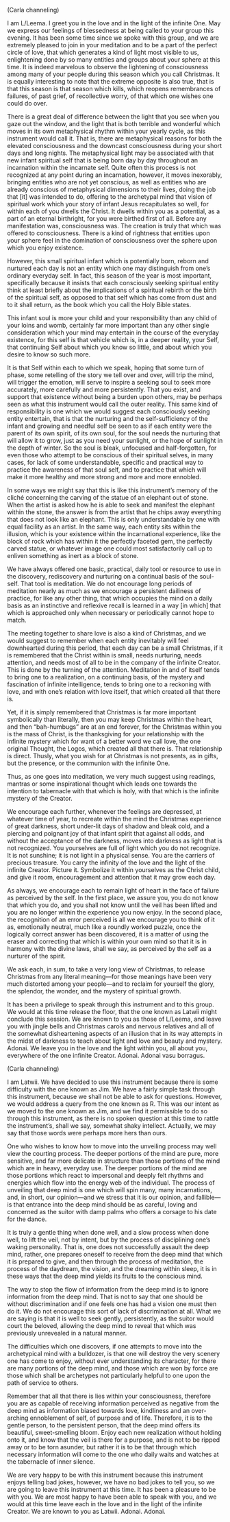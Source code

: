 <p class="channel-type">(Carla channeling)</p>
<p>I am L/Leema. I greet you in the love and in the light of the infinite One. May we express our feelings of blessedness at being called to your group this evening. It has been some time since we spoke with this group, and we are extremely pleased to join in your meditation and to be a part of the perfect circle of love, that which generates a kind of light most visible to us, enlightening done by so many entities and groups about your sphere at this time. It is indeed marvelous to observe the lightening of consciousness among many of your people during this season which you call Christmas. It is equally interesting to note that the extreme opposite is also true, that is that this season is that season which kills, which reopens remembrances of failures, of past grief, of recollective worry, of that which one wishes one could do over.</p>
<p>There is a great deal of difference between the light that you see when you gaze out the window, and the light that is both terrible and wonderful which moves in its own metaphysical rhythm within your yearly cycle, as this instrument would call it. That is, there are metaphysical reasons for both the elevated consciousness and the downcast consciousness during your short days and long nights. The metaphysical light may be associated with that new infant spiritual self that is being born day by day throughout an incarnation within the incarnate self. Quite often this process is not recognized at any point during an incarnation, however, it moves inexorably, bringing entities who are not yet conscious, as well as entities who are already conscious of metaphysical dimensions to their lives, doing the job that [it] was intended to do, offering to the archetypal mind that vision of spiritual work which your story of infant Jesus recapitulates so well, for within each of you dwells the Christ. It dwells within you as a potential, as a part of an eternal birthright, for you were birthed first of all. Before any manifestation was, consciousness was. The creation is truly that which was offered to consciousness. There is a kind of rightness that entities upon your sphere feel in the domination of consciousness over the sphere upon which you enjoy existence.</p>
<p>However, this small spiritual infant which is potentially born, reborn and nurtured each day is not an entity which one may distinguish from one’s ordinary everyday self. In fact, this season of the year is most important, specifically because it insists that each consciously seeking spiritual entity think at least briefly about the implications of a spiritual rebirth or the birth of the spiritual self, as opposed to that self which has come from dust and to it shall return, as the book which you call the Holy Bible states.</p>
<p>This infant soul is more your child and your responsibility than any child of your loins and womb, certainly far more important than any other single consideration which your mind may entertain in the course of the everyday existence, for this self is that vehicle which is, in a deeper reality, your Self, that continuing Self about which you know so little, and about which you desire to know so such more.</p>
<p>It is that Self within each to which we speak, hoping that some turn of phase, some retelling of the story we tell over and over, will trip the mind, will trigger the emotion, will serve to inspire a seeking soul to seek more accurately, more carefully and more persistently. That you exist, and support that existence without being a burden upon others, may be perhaps seen as what this instrument would call the outer reality. This same kind of responsibility is one which we would suggest each consciously seeking entity entertain, that is that the nurturing and the self-sufficiency of the infant and growing and needful self be seen to as if each entity were the parent of its own spirit, of its own soul, for the soul needs the nurturing that will allow it to grow, just as you need your sunlight, or the hope of sunlight in the depth of winter. So the soul is bleak, unfocused and half-forgotten, for even those who attempt to be conscious of their spiritual selves, in many cases, for lack of some understandable, specific and practical way to practice the awareness of that soul self, and to practice that which will make it more healthy and more strong and more and more ennobled.</p>
<p>In some ways we might say that this is like this instrument’s memory of the cliché concerning the carving of the statue of an elephant out of stone. When the artist is asked how he is able to seek and manifest the elephant within the stone, the answer is from the artist that he chips away everything that does not look like an elephant. This is only understandable by one with equal facility as an artist. In the same way, each entity sits within the illusion, which is your existence within the incarnational experience, like the block of rock which has within it the perfectly faceted gem, the perfectly carved statue, or whatever image one could most satisfactorily call up to enliven something as inert as a block of stone.</p>
<p>We have always offered one basic, practical, daily tool or resource to use in the discovery, rediscovery and nurturing on a continual basis of the soul-self. That tool is meditation. We do not encourage long periods of meditation nearly as much as we encourage a persistent dailiness of practice, for like any other thing, that which occupies the mind on a daily basis as an instinctive and reflexive recall is learned in a way [in which] that which is approached only when necessary or periodically cannot hope to match.</p>
<p>The meeting together to share love is also a kind of Christmas, and we would suggest to remember when each entity inevitably will feel downhearted during this period, that each day can be a small Christmas, if it is remembered that the Christ within is small, needs nurturing, needs attention, and needs most of all to be in the company of the infinite Creator. This is done by the turning of the attention. Meditation in and of itself tends to bring one to a realization, on a continuing basis, of the mystery and fascination of infinite intelligence, tends to bring one to a reckoning with love, and with one’s relation with love itself, that which created all that there is.</p>
<p>Yet, if it is simply remembered that Christmas is far more important symbolically than literally, then you may keep Christmas within the heart, and then “bah-humbugs” are at an end forever, for the Christmas within you is the mass of Christ, is the thanksgiving for your relationship with the infinite mystery which for want of a better word we call love, the one original Thought, the Logos, which created all that there is. That relationship is direct. Thusly, what you wish for at Christmas is not presents, as in gifts, but the presence, or the communion with the infinite One.</p>
<p>Thus, as one goes into meditation, we very much suggest using readings, mantras or some inspirational thought which leads one towards the intention to tabernacle with that which is holy, with that which is the infinite mystery of the Creator.</p>
<p>We encourage each further, whenever the feelings are depressed, at whatever time of year, to recreate within the mind the Christmas experience of great darkness, short under-lit days of shadow and bleak cold, and a piercing and poignant joy of that infant spirit that against all odds, and without the acceptance of the darkness, moves into darkness as light that is not recognized. You yourselves are full of light which you do not recognize. It is not sunshine; it is not light in a physical sense. You are the carriers of precious treasure. You carry the infinity of the love and the light of the infinite Creator. Picture it. Symbolize it within yourselves as the Christ child, and give it room, encouragement and attention that it may grow each day.</p>
<p>As always, we encourage each to remain light of heart in the face of failure as perceived by the self. In the first place, we assure you, you do not know that which you do, and you shall not know until the veil has been lifted and you are no longer within the experience you now enjoy. In the second place, the recognition of an error perceived is all we encourage you to think of it as, emotionally neutral, much like a roundly worked puzzle, once the logically correct answer has been discovered, it is a matter of using the eraser and correcting that which is within your own mind so that it is in harmony with the divine laws, shall we say, as perceived by the self as a nurturer of the spirit.</p>
<p>We ask each, in sum, to take a very long view of Christmas, to release Christmas from any literal meaning—for those meanings have been very much distorted among your people—and to reclaim for yourself the glory, the splendor, the wonder, and the mystery of spiritual growth.</p>
<p>It has been a privilege to speak through this instrument and to this group. We would at this time release the floor, that the one known as Latwii might conclude this session. We are known to you as those of L/Leema, and leave you with jingle bells and Christmas carols and nervous relatives and all of the somewhat disheartening aspects of an illusion that in its way attempts in the midst of darkness to teach about light and love and beauty and mystery. Adonai. We leave you in the love and the light within you, all about you, everywhere of the one infinite Creator. Adonai. Adonai vasu borragus.</p>
<p class="channel-type">(Carla channeling)</p>
<p>I am Latwii. We have decided to use this instrument because there is some difficulty with the one known as Jim. We have a fairly simple task through this instrument, because we shall not be able to ask for questions. However, we would address a query from the one known as R. This was our intent as we moved to the one known as Jim, and we find it permissible to do so through this instrument, as there is no spoken question at this time to rattle the instrument’s, shall we say, somewhat shaky intellect. Actually, we may say that those words were perhaps more hers than ours.</p>
<p>One who wishes to know how to move into the unveiling process may well view the courting process. The deeper portions of the mind are pure, more sensitive, and far more delicate in structure than those portions of the mind which are in heavy, everyday use. The deeper portions of the mind are those portions which react to impersonal and deeply felt rhythms and energies which flow into the energy web of the individual. The process of unveiling that deep mind is one which will spin many, many incarnations, and, in short, our opinion—and we stress that it is our opinion, and fallible—is that entrance into the deep mind should be as careful, loving and concerned as the suitor with damp palms who offers a corsage to his date for the dance.</p>
<p>It is truly a gentle thing when done well, and a slow process when done well, to lift the veil, not by intent, but by the process of disciplining one’s waking personality. That is, one does not successfully assault the deep mind, rather, one prepares oneself to receive from the deep mind that which it is prepared to give, and then through the process of meditation, the process of the daydream, the vision, and the dreaming within sleep, it is in these ways that the deep mind yields its fruits to the conscious mind.</p>
<p>The way to stop the flow of information from the deep mind is to ignore information from the deep mind. That is not to say that one should be without discrimination and if one feels one has had a vision one must then do it. We do not encourage this sort of lack of discrimination at all. What we are saying is that it is well to seek gently, persistently, as the suitor would court the beloved, allowing the deep mind to reveal that which was previously unrevealed in a natural manner.</p>
<p>The difficulties which one discovers, if one attempts to move into the archetypical mind with a bulldozer, is that one will destroy the very scenery one has come to enjoy, without ever understanding its character, for there are many portions of the deep mind, and those which are won by force are those which shall be archetypes not particularly helpful to one upon the path of service to others.</p>
<p>Remember that all that there is lies within your consciousness, therefore you are as capable of receiving information perceived as negative from the deep mind as information biased towards love, kindliness and an over-arching ennoblement of self, of purpose and of life. Therefore, it is to the gentle person, to the persistent person, that the deep mind offers its beautiful, sweet-smelling bloom. Enjoy each new realization without holding onto it, and know that the veil is there for a purpose, and is not to be ripped away or to be torn asunder, but rather it is to be that through which necessary information will come to the one who daily waits and watches at the tabernacle of inner silence.</p>
<p>We are very happy to be with this instrument because this instrument enjoys telling bad jokes, however, we have no bad jokes to tell you, so we are going to leave this instrument at this time. It has been a pleasure to be with you. We are most happy to have been able to speak with you, and we would at this time leave each in the love and in the light of the infinite Creator. We are known to you as Latwii. Adonai. Adonai.</p>
